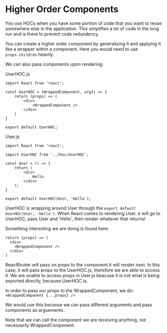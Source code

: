 # Higher Order Components

You use HOCs when you have some portion of code that you want to reuse somewhere else in the application. This simplifies a lot of code in the long run and is there to prevent code redundancy.

You can create a higher order component by generalizing it and applying it like a wrapper within a component. Here you would need to use `props.children` heavily.

We can also pass components upon rendering:

UserHOC.js

```
import React from 'react';

const UserHOC = (WrappedComponent, arg1) => {
    return (props) => (
        <div>
            <WrappedComponent />
        </div>
    )
}

export default UserHOC; 
```

User.js

```
import React from 'react';

import UserHOC from '../hoc/UserHOC';

const User = () => {
    return (
        <div>
            Hello
        </div>
    );
}

export default UserHOC(User, 'Hello');
```

UserHOC is wrapping around User through the `export default UserHOC(User, 'Hello')`. When React comes to rendering User, it will go to UserHOC, pass User and 'Hello', then render whatever that returns!

Something interesting we are doing is found here:

```
return (props) => (
  <div>
    <WrappedComponent />
  </div>
)
```

ReactRouter will pass on props to the component it will render next. In this case, it will pass props to the UserHOC.js, therefore we are able to access it. We are unable to access props in User.js beacuse it is not what is being exported directly, because UserHOC is.

In order to pass our props to the WrappedComponent, we do: `<WrappedComponent {...props} />`

We would use this because we can pass different arguments and pass components as arguements.

Note that we can call the component we are receiving anything, not necessarily WrappedComponent.